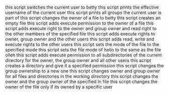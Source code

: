 this script switches the current user to betty
this script prints the effective username of the current user
this script prints all groups the current user is part of
this script changes the owner of a file to betty
this script creates an empty file
this script adds execute permission to the owner of a file
this script adds execute right to the owner and group owner and read right to the other members of the specified file
this script adds execute rights to owner, group owner and the other users
this script adds read, write and execute rights to the other users
this script sets the mode of the file to the specified mode
this script sets the file mode of hello to the same as the file olleh
this script adds execute permission to all subdirectories of the current directory for the owner, the group owner and all other users
this script creates a directory and give it a specified permission
this script changes the group ownership to a new one
this script changes owner and group owner for all files and directories in the working directory
this script changes the owner and the group owner of the specified ln file
this script changes the owner of the file only if its owned by a specific user
